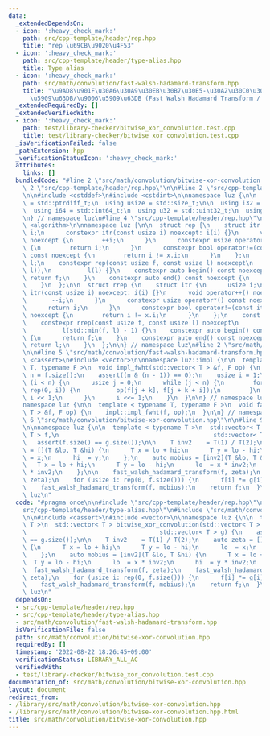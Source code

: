 ```yaml
---
data:
  _extendedDependsOn:
  - icon: ':heavy_check_mark:'
    path: src/cpp-template/header/rep.hpp
    title: "rep \u69CB\u9020\u4F53"
  - icon: ':heavy_check_mark:'
    path: src/cpp-template/header/type-alias.hpp
    title: Type alias
  - icon: ':heavy_check_mark:'
    path: src/math/convolution/fast-walsh-hadamard-transform.hpp
    title: "\u9AD8\u901F\u30A6\u30A9\u30EB\u30B7\u30E5-\u30A2\u30C0\u30DE\u30FC\u30EB\
      \u5909\u63DB/\u9006\u5909\u63DB (Fast Walsh Hadamard Transform / Inverse Transform)"
  _extendedRequiredBy: []
  _extendedVerifiedWith:
  - icon: ':heavy_check_mark:'
    path: test/library-checker/bitwise_xor_convolution.test.cpp
    title: test/library-checker/bitwise_xor_convolution.test.cpp
  _isVerificationFailed: false
  _pathExtension: hpp
  _verificationStatusIcon: ':heavy_check_mark:'
  attributes:
    links: []
  bundledCode: "#line 2 \"src/math/convolution/bitwise-xor-convolution.hpp\"\n\n#line\
    \ 2 \"src/cpp-template/header/rep.hpp\"\n\n#line 2 \"src/cpp-template/header/type-alias.hpp\"\
    \n\n#include <cstddef>\n#include <cstdint>\n\nnamespace luz {\n\n  using isize\
    \ = std::ptrdiff_t;\n  using usize = std::size_t;\n\n  using i32 = std::int32_t;\n\
    \  using i64 = std::int64_t;\n  using u32 = std::uint32_t;\n  using u64 = std::uint64_t;\n\
    \n} // namespace luz\n#line 4 \"src/cpp-template/header/rep.hpp\"\n\n#include\
    \ <algorithm>\n\nnamespace luz {\n\n  struct rep {\n    struct itr {\n      usize\
    \ i;\n      constexpr itr(const usize i) noexcept: i(i) {}\n      void operator++()\
    \ noexcept {\n        ++i;\n      }\n      constexpr usize operator*() const noexcept\
    \ {\n        return i;\n      }\n      constexpr bool operator!=(const itr x)\
    \ const noexcept {\n        return i != x.i;\n      }\n    };\n    const itr f,\
    \ l;\n    constexpr rep(const usize f, const usize l) noexcept\n        : f(std::min(f,\
    \ l)),\n          l(l) {}\n    constexpr auto begin() const noexcept {\n     \
    \ return f;\n    }\n    constexpr auto end() const noexcept {\n      return l;\n\
    \    }\n  };\n\n  struct rrep {\n    struct itr {\n      usize i;\n      constexpr\
    \ itr(const usize i) noexcept: i(i) {}\n      void operator++() noexcept {\n \
    \       --i;\n      }\n      constexpr usize operator*() const noexcept {\n  \
    \      return i;\n      }\n      constexpr bool operator!=(const itr x) const\
    \ noexcept {\n        return i != x.i;\n      }\n    };\n    const itr f, l;\n\
    \    constexpr rrep(const usize f, const usize l) noexcept\n        : f(l - 1),\n\
    \          l(std::min(f, l) - 1) {}\n    constexpr auto begin() const noexcept\
    \ {\n      return f;\n    }\n    constexpr auto end() const noexcept {\n     \
    \ return l;\n    }\n  };\n\n} // namespace luz\n#line 2 \"src/math/convolution/fast-walsh-hadamard-transform.hpp\"\
    \n\n#line 5 \"src/math/convolution/fast-walsh-hadamard-transform.hpp\"\n\n#include\
    \ <cassert>\n#include <vector>\n\nnamespace luz::impl {\n\n  template < typename\
    \ T, typename F >\n  void impl_fwht(std::vector< T > &f, F op) {\n    const usize\
    \ n = f.size();\n    assert((n & (n - 1)) == 0);\n    usize i = 1;\n    while\
    \ (i < n) {\n      usize j = 0;\n      while (j < n) {\n        for (usize k:\
    \ rep(0, i)) {\n          op(f[j + k], f[j + k + i]);\n        }\n        j +=\
    \ i << 1;\n      }\n      i <<= 1;\n    }\n  }\n\n} // namespace luz::impl\n\n\
    namespace luz {\n\n  template < typename T, typename F >\n  void fast_walsh_hadamard_transform(std::vector<\
    \ T > &f, F op) {\n    impl::impl_fwht(f, op);\n  }\n\n} // namespace luz\n#line\
    \ 6 \"src/math/convolution/bitwise-xor-convolution.hpp\"\n\n#line 9 \"src/math/convolution/bitwise-xor-convolution.hpp\"\
    \n\nnamespace luz {\n\n  template < typename T >\n  std::vector< T > bitwise_xor_convolution(std::vector<\
    \ T > f,\n                                           std::vector< T > g) {\n \
    \   assert(f.size() == g.size());\n\n    T inv2    = T(1) / T(2);\n    auto zeta\
    \ = [](T &lo, T &hi) {\n      T x = lo + hi;\n      T y = lo - hi;\n      lo \
    \ = x;\n      hi  = y;\n    };\n    auto mobius = [inv2](T &lo, T &hi) {\n   \
    \   T x = lo + hi;\n      T y = lo - hi;\n      lo  = x * inv2;\n      hi  = y\
    \ * inv2;\n    };\n\n    fast_walsh_hadamard_transform(f, zeta);\n    fast_walsh_hadamard_transform(g,\
    \ zeta);\n    for (usize i: rep(0, f.size())) {\n      f[i] *= g[i];\n    }\n\
    \    fast_walsh_hadamard_transform(f, mobius);\n    return f;\n  }\n\n} // namespace\
    \ luz\n"
  code: "#pragma once\n\n#include \"src/cpp-template/header/rep.hpp\"\n#include \"\
    src/cpp-template/header/type-alias.hpp\"\n#include \"src/math/convolution/fast-walsh-hadamard-transform.hpp\"\
    \n\n#include <cassert>\n#include <vector>\n\nnamespace luz {\n\n  template < typename\
    \ T >\n  std::vector< T > bitwise_xor_convolution(std::vector< T > f,\n      \
    \                                     std::vector< T > g) {\n    assert(f.size()\
    \ == g.size());\n\n    T inv2    = T(1) / T(2);\n    auto zeta = [](T &lo, T &hi)\
    \ {\n      T x = lo + hi;\n      T y = lo - hi;\n      lo  = x;\n      hi  = y;\n\
    \    };\n    auto mobius = [inv2](T &lo, T &hi) {\n      T x = lo + hi;\n    \
    \  T y = lo - hi;\n      lo  = x * inv2;\n      hi  = y * inv2;\n    };\n\n  \
    \  fast_walsh_hadamard_transform(f, zeta);\n    fast_walsh_hadamard_transform(g,\
    \ zeta);\n    for (usize i: rep(0, f.size())) {\n      f[i] *= g[i];\n    }\n\
    \    fast_walsh_hadamard_transform(f, mobius);\n    return f;\n  }\n\n} // namespace\
    \ luz\n"
  dependsOn:
  - src/cpp-template/header/rep.hpp
  - src/cpp-template/header/type-alias.hpp
  - src/math/convolution/fast-walsh-hadamard-transform.hpp
  isVerificationFile: false
  path: src/math/convolution/bitwise-xor-convolution.hpp
  requiredBy: []
  timestamp: '2022-08-22 18:26:45+09:00'
  verificationStatus: LIBRARY_ALL_AC
  verifiedWith:
  - test/library-checker/bitwise_xor_convolution.test.cpp
documentation_of: src/math/convolution/bitwise-xor-convolution.hpp
layout: document
redirect_from:
- /library/src/math/convolution/bitwise-xor-convolution.hpp
- /library/src/math/convolution/bitwise-xor-convolution.hpp.html
title: src/math/convolution/bitwise-xor-convolution.hpp
---
```

